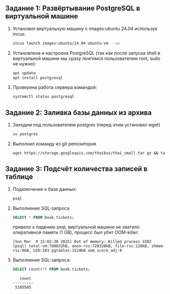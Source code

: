 ## Задание 1: Развёртывание PostgreSQL в виртуальной машине

1. Установил виртуальную машину c images:ubuntu 24.04 используя incus:
   ```sh
   incus launch images:ubuntu/24.04 ubuntu-vm --vm
   ```
2. Установлена и настроена PostgreSQL (так как после запуска shell в виртуальной машине мы сразу лоигимся пользователем root, sudo не нужно):
   ```sh
   apt update
   apt install postgresql
   ```
3. Проверена работа сервера командой:
   ```sh
   systemctl status postgresql
   ```

## Задание 2: Заливка базы данных из архива

1. Заходим под пользователем postgres (перед этим установил wget)
   ```sh
   su postgres
   ```
2. Выполнил команду из git репозитория
   ```sh
   wget https://storage.googleapis.com/thaibus/thai_small.tar.gz && tar -xf thai_small.tar.gz && psql < thai.sql
   ```

## Задание 3: Подсчёт количества записей в таблице

1. Подключение к базе данных:
   ```sh
   psql
   ```
2. Выполнение SQL-запроса
   ```sql
   SELECT * FROM book.tickets;
   ```
   привело к падению psql, виртуальной машине не хватило оперативной памяти (1 GB), процесс был убит OOM-killer:
   ```
   [Sun Mar  9 15:02:30 2025] Out of memory: Killed process 3382 (psql) total-vm:780832kB, anon-rss:728320kB, file-rss:128kB, shmem-rss:0kB, UID:103 pgtables:1524kB oom_score_adj:0

   ```
3. Выполнение SQL-запроса:
   ```sql
   SELECT count(*) FROM book.tickets;
   ```
   ```
      count  
   ---------
    5185505
   ```

   

